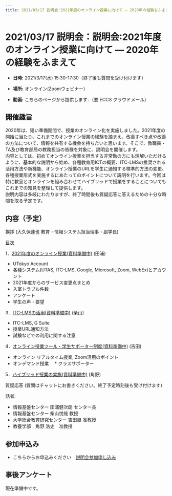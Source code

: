 ```yaml
---
title: 2021/03/17 説明会:2021年度のオンライン授業に向けて ― 2020年の経験をふまえて
---
```


# 2021/03/17  説明会：説明会:2021年度のオンライン授業に向けて ― 2020年の経験をふまえて

* **日時:** 2021/3/17(水) 15:30-17:30（終了後も質問を受け付けます）

* **場所:** オンライン(Zoomウェビナー）

* **動画:** こちらのページから提供します．（要 ECCS クラウドメール）


## 開催趣旨

2020年は、短い準備期間で、授業のオンライン化を実施しました。2021年度の開始に当たり、これまでのオンライン授業の経験を踏まえ、改善すべき点や改善の方法について、情報を共有する機会を持ちたいと思います。そこで、教職員・TA及び教育部局の教務担当の皆様を対象に、説明会を開催します。<br>
内容としては、初めてオンライン授業を担当する非常勤の方にも理解いただけるように、基本的な説明から始め、各種教育用ICTの概要、ITC-LMSの推奨される活用方法や新機能、オンライン授業のURLを学生に通知する標準的方法の変更、各種授業形式を実施するにあたってのポイントについて説明を行います。今回は特に教室とオンラインを組み合わせてハイブリッドで授業をすることについてもこれまでの知見を整理して提供します。<br>
説明内容は多岐にわたりますが、終了時間後も質疑応答に答えるための十分な時間を取る予定です。

## 内容（予定）

挨拶 (大久保達也 教育・情報システム担当理事・副学長)

<a href="slides/00-index.pdf">目次</a>
  
1．<a href="slides/#">2021年度のオンライン授業(資料準備中)</a> (田浦) 
  * UTokyo Account
  * 各種システム(UTAS, ITC-LMS, Google, Microsoft, Zoom, WebEx)とアカウント
  * 2021年度からのサービス変更点まとめ
  * 入室トラブル件数
  * アンケート
  * 学生の声・要望

3．<a href="slides/#">ITC-LMSの活用(資料準備中)</a> (柴山)
  * ITC-LMS, G Suite
  * 授業URL通知方法
  * 試験などでの利用に関する注意

4．<a href="slides/#">オンライン授業ツール・学生サポーター制度(資料準備中)</a> (吉田)
  * オンライン リアルタイム授業, Zoom活用のポイント
  * オンデマンド授業
　* クラスサポーター

5．<a href="slides/06-campus-wifi.pdf">ハイブリッド授業の実施(資料準備中)</a> (角野)

質疑応答 (質問はチャットにお書きください。終了予定時刻後も受け付けます)

話者:

* 情報基盤センター 田浦健次朗 センター長
* 情報基盤センター 柴山悦哉 教授
* 大学総合教育研究センター 吉田塁 准教授
* 教養学部　角野 浩史　准教授 

## 参加申込み

* こちらからお申込みください　[説明会参加申し込み](https://u-tokyo-ac-jp.zoom.us/webinar/register/2016142429185/WN_cHTxJz9TSrSsA3iSDcmWRQ)


## 事後アンケート

現在準備中です。


